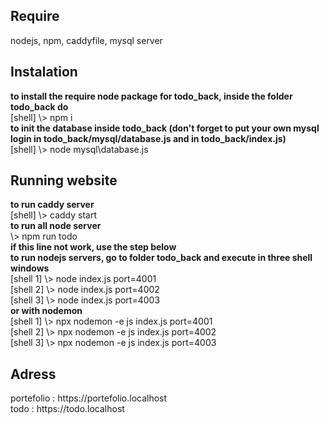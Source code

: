 <h2>Require</h2> 
nodejs, npm, caddyfile, mysql server
<h2>Instalation</h2>
<strong>to install the require node package for todo_back, inside the folder todo_back do</strong><br> 
[shell] \> npm i<br>
<strong>to init the database inside todo_back (don't forget to put your own mysql login in todo_back/mysql/database.js and in todo_back/index.js)</strong><br>
[shell] \> node mysql\database.js <br>
<h2>Running website</h2>
<strong>to run caddy server</strong><br>
[shell] \> caddy start <br>
<strong>to run all node server</strong><br>
\> npm run todo<br>
<strong>if this line not work, use the step below</strong><br>
<strong>to run nodejs servers, go to folder todo_back and execute in three shell windows</strong><br>
[shell 1] \> node index.js port=4001 <br>
[shell 2] \> node index.js port=4002 <br>
[shell 3] \> node index.js port=4003 <br>
<strong>or with nodemon</strong><br>
[shell 1] \> npx nodemon -e js index.js port=4001 <br>
[shell 2] \> npx nodemon -e js index.js port=4002 <br>
[shell 3] \> npx nodemon -e js index.js port=4003 <br>
<h2>Adress</h2>
portefolio : https://portefolio.localhost<br>
todo : https://todo.localhost